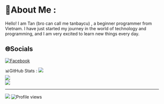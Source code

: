 # 💫About Me :
Hello! I am Tan (bro can call me tanbaycu) , a beginner programmer from Vietnam. I have just started my journey in the world of technology and programming, and I am very excited to learn new things every day.

## 🌐Socials
[![Facebook](https://img.shields.io/badge/Facebook-%231877F2.svg?logo=Facebook&logoColor=white)](https://facebook.com/tanbaycu.404s) 

 📊GitHub Stats :
![](https://github-readme-stats.vercel.app/api?username=tanbaycu&theme=vue-dark&hide_border=false&include_all_commits=true&count_private=true)<br/>
![](https://github-readme-streak-stats.herokuapp.com/?user=tanbaycu&theme=vue-dark&hide_border=false)<br/>
![](https://github-readme-stats.vercel.app/api/top-langs/?username=tanbaycu&theme=vue-dark&hide_border=false&include_all_commits=true&count_private=true&layout=compact)

---
[![](https://visitcount.itsvg.in/api?id=tanbaycu&icon=0&color=0)](https://visitcount.itsvg.in)
![Profile views](https://komarev.com/ghpvc/?username=tanbaycu)

